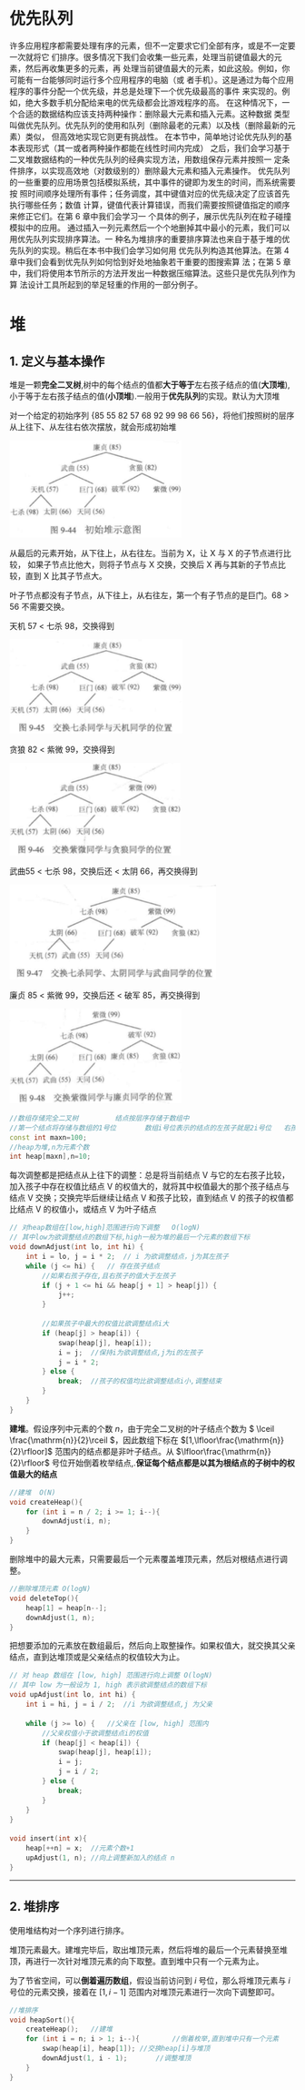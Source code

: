 # 优先队列

许多应用程序都需要处理有序的元素，但不一定要求它们全部有序，或是不一定要一次就将它
们排序。很多情况下我们会收集一些元素，处理当前键值最大的元素，然后再收集更多的元素，再
处理当前键值最大的元素，如此这般。例如，你可能有一台能够同时运行多个应用程序的电脑（或
者手机）。这是通过为每个应用程序的事件分配一个优先级，并总是处理下一个优先级最高的事件
来实现的。例如，绝大多数手机分配给来电的优先级都会比游戏程序的高。
在这种情况下，一个合适的数据结构应该支持两种操作：删除最大元素和插入元素。这种数据
类型叫做优先队列。优先队列的使用和队列（删除最老的元素）以及栈（删除最新的元素）类似，
但高效地实现它则更有挑战性。
在本节中，简单地讨论优先队列的基本表现形式（其一或者两种操作都能在线性时间内完成）
之后，我们会学习基于二叉堆数据结构的一种优先队列的经典实现方法，用数组保存元素并按照一
定条件排序，以实现高效地（对数级别的）删除最大元素和插入元素操作。
优先队列的一些重要的应用场景包括模拟系统，其中事件的键即为发生的时间，而系统需要按
照时间顺序处理所有事件；任务调度，其中键值对应的优先级决定了应该首先执行哪些任务；数值
计算，键值代表计算错误，而我们需要按照键值指定的顺序来修正它们。在第 6 章中我们会学习一
个具体的例子，展示优先队列在粒子碰撞模拟中的应用。
通过插入一列元素然后一个个地删掉其中最小的元素，我们可以用优先队列实现排序算法。一
种名为堆排序的重要排序算法也来自于基于堆的优先队列的实现。稍后在本书中我们会学习如何用
优先队列构造其他算法。在第 4 章中我们会看到优先队列如何恰到好处地抽象若干重要的图搜索算
法；在第 5 章中，我们将使用本节所示的方法开发出一种数据压缩算法。这些只是优先队列作为算
法设计工具所起到的举足轻重的作用的一部分例子。











# 堆

## 1. 定义与基本操作

​	堆是一颗**完全二叉树**,树中的每个结点的值都**大于等于**左右孩子结点的值(**大顶堆**),小于等于左右孩子结点的值(**小顶堆**).一般用于**优先队列**的实现。默认为大顶堆

对一个给定的初始序列 {85 55 82 57 68 92 99 98 66 56}，将他们按照树的层序从上往下、从左往右依次摆放，就会形成初始堆

![1565183394776](assets/1565183394776.png)

从最后的元素开始，从下往上，从右往左。当前为 X，让 X 与 X 的子节点进行比较， 如果子节点比他大，则将子节点与 X 交换，交换后 X 再与其新的子节点比较，直到 X 比其子节点大。

叶子节点都没有子节点，从下往上，从右往左，第一个有子节点的是巨门。68 > 56 不需要交换。

天机 57 < 七杀 98，交换得到

![1565183450485](assets/1565183450485.png)

贪狼 82 < 紫微 99，交换得到

![1565183487381](assets/1565183487381.png)

武曲55 < 七杀 98，交换后还 < 太阴 66，再交换得到

![1565183521253](assets/1565183521253.png)

廉贞 85 < 紫微 99，交换后还 < 破军 85，再交换得到 

![1565183537174](assets/1565183537174.png)

```C++
//数组存储完全二叉树			结点按层序存储于数组中
//第一个结点将存储与数组的1号位		数组i号位表示的结点的左孩子就是2i号位   右孩子2i+1
const int maxn=100;
//heap为堆,n为元素个数
int heap[maxn],n=10;
```



每次调整都是把结点从上往下的调整：总是将当前结点 V 与它的左右孩子比较，加入孩子中存在权值比结点 V 的权值大的，就将其中权值最大的那个孩子结点与结点 V 交换；交换完毕后继续让结点 V 和孩子比较，直到结点 V 的孩子的权值都比结点 V 的权值小，或结点 V 为叶子结点



```c++
// 对heap数组在[low,high]范围进行向下调整   O(logN)
// 其中low为欲调整结点的数组下标,high一般为堆的最后一个元素的数组下标
void downAdjust(int lo, int hi) {
    int i = lo, j = i * 2;  // i 为欲调整结点，j为其左孩子
    while (j <= hi) {   // 存在孩子结点
        //如果右孩子存在,且右孩子的值大于左孩子
        if (j + 1 <= hi && heap[j + 1] > heap[j]) {
            j++;
        }
		
        //如果孩子中最大的权值比欲调整结点i大
        if (heap[j] > heap[i]) {
            swap(heap[j], heap[i]);
            i = j;	//保持i为欲调整结点,j为i的左孩子
            j = i * 2;
        } else {
            break;	//孩子的权值均比欲调整结点i小,调整结束
        }
    }
}
```

**建堆**。假设序列中元素的个数 $n$，由于完全二叉树的叶子结点个数为 $ \lceil \frac{\mathrm{n}}{2}\rceil $，因此数组下标在 $[1,\lfloor\frac{\mathrm{n}}{2}\rfloor]$ 范围内的结点都是非叶子结点。从 $\lfloor\frac{\mathrm{n}}{2}\rfloor$ 号位开始倒着枚举结点,.**保证每个结点都是以其为根结点的子树中的权值最大的结点**



```c++
//建堆  O(N)
void createHeap(){
    for (int i = n / 2; i >= 1; i--){
        downAdjust(i, n);
    }
}
```



删除堆中的最大元素，只需要最后一个元素覆盖堆顶元素，然后对根结点进行调整。

```C++
//删除堆顶元素 O(logN)
void deleteTop(){
    heap[1] = heap[n--];
    downAdjust(1, n);
}
```



把想要添加的元素放在数组最后，然后向上取整操作。如果权值大，就交换其父亲结点，直到达堆顶或是父亲结点的权值较大为止。

```c++
// 对 heap 数组在 [low, high] 范围进行向上调整 O(logN)
// 其中 low 为一般设为 1, high 表示欲调整结点的数组下标
void upAdjust(int lo, int hi) {
    int i = hi, j = i / 2;	//i 为欲调整结点,j 为父亲

    while (j >= lo) {	//父亲在 [low, high] 范围内
        //父亲权值小于欲调整结点i的权值
        if (heap[j] < heap[i]) {	
            swap(heap[j], heap[i]);
            i = j;
            j = i / 2;
        } else {
            break;
        }
    }
}

void insert(int x){
    heap[++n] = x;	//元素个数+1
    upAdjust(1, n);	//向上调整新加入的结点 n
}
```





---

## 2. 堆排序

使用堆结构对一个序列进行排序。

堆顶元素最大。建堆完毕后，取出堆顶元素，然后将堆的最后一个元素替换至堆顶，再进行一次针对堆顶元素的向下取整。直到堆中只有一个元素为止。

为了节省空间，可以**倒着遍历数组**，假设当前访问到 $i$ 号位，那么将堆顶元素与 $i$ 号位的元素交换，接着在 $[1,i-1]$ 范围内对堆顶元素进行一次向下调整即可。

```c++
//堆排序
void heapSort(){
    createHeap();	//建堆
    for (int i = n; i > 1; i--){		//倒着枚举,直到堆中只有一个元素
        swap(heap[i], heap[1]);	//交换heap[i]与堆顶
        downAdjust(1, i - 1);		//调整堆顶
    }
}
```







